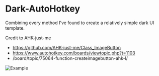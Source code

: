 # Dark-AutoHotkey
Combining every method I've found to create a relatively simple dark UI template.

Credit to AHK-just-me
- https://github.com/AHK-just-me/Class_ImageButton
- https://www.autohotkey.com/boards/viewtopic.php?t=1103
- /board/topic/75064-function-createimagebutton-ahk-l/

![Example](https://i.postimg.cc/vmV5kpww/Example.png)
